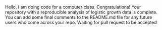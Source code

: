 Hello, I am doing code for a computer class. 
Congratulations! Your repository with a reproducible analysis of logistic growth data is complete. You can add some final comments to the README.md file for any future users who come across your repo.
Waiting for pull request to be accepted
